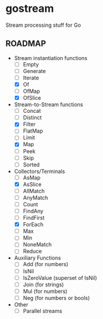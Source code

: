 # gostream
Stream processing stuff for Go

## ROADMAP

* Stream instantiation functions
  - [ ] Empty
  - [ ] Generate
  - [ ] Iterate
  - [X] Of
  - [ ] OfMap
  - [x] OfSlice
* Stream-to-Stream functions
  - [ ] Concat
  - [ ] Distinct
  - [X] Filter
  - [ ] FlatMap
  - [ ] Limit
  - [X] Map
  - [ ] Peek
  - [ ] Skip
  - [ ] Sorted
* Collectors/Terminals
  - [ ] AsMap
  - [X] AsSlice
  - [ ] AllMatch
  - [ ] AnyMatch
  - [ ] Count
  - [ ] FindAny
  - [ ] FindFirst
  - [X] ForEach
  - [ ] Max
  - [ ] Min
  - [ ] NoneMatch
  - [ ] Reduce
* Auxiliary Functions
  - [ ] Add (for numbers)
  - [ ] IsNil
  - [ ] IsZeroValue (superset of IsNil)
  - [ ] Join (for strings)
  - [ ] Mul (for numbers)
  - [ ] Neg (for numbers or bools)
* Other
  - [ ] Parallel streams 